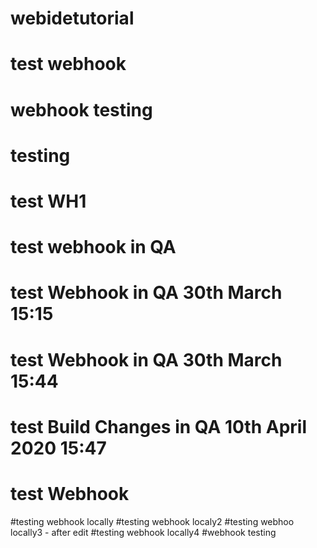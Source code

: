 # webidetutorial

# test webhook

# webhook testing

# testing

# test WH1


# test webhook in QA
# test Webhook in QA 30th March 15:15
# test Webhook in QA 30th March 15:44
# test Build Changes in QA 10th April 2020 15:47
# test Webhook
#testing webhook locally
#testing webhook localy2
#testing webhoo locally3 - after edit
#testing webhook locally4
#webhook testing
